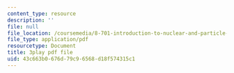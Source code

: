 ```yaml
---
content_type: resource
description: ''
file: null
file_location: /coursemedia/8-701-introduction-to-nuclear-and-particle-physics-fall-2020/43c663b0676d79c96568d18f574315c1_JWnQZrnRUGM.pdf
file_type: application/pdf
resourcetype: Document
title: 3play pdf file
uid: 43c663b0-676d-79c9-6568-d18f574315c1
---
```

